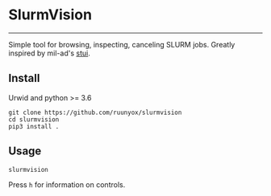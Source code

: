 # SlurmVision

---

Simple tool for browsing, inspecting, canceling SLURM jobs. Greatly inspired by
mil-ad's [stui](https://github.com/mil-ad/stui).

## Install

Urwid and python >= 3.6 

```
git clone https://github.com/ruunyox/slurmvision
cd slurmvision
pip3 install .
```

## Usage

`slurmvision`

Press `h` for information on controls.


